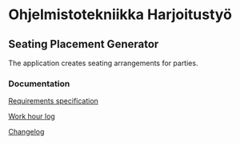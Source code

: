 # Ohjelmistotekniikka Harjoitustyö
## Seating Placement Generator
The application creates seating arrangements for parties.

### Documentation

[Requirements specification](https://github.com/HeljaeRaeisaenen/ohte-harjoitusty-/blob/main/dokumentaatio/vaatimusmaarittely.md)

[Work hour log](https://github.com/HeljaeRaeisaenen/ohte-harjoitusty-/blob/main/dokumentaatio/tyoaikakirjanpito.md)

[Changelog](https://github.com/HeljaeRaeisaenen/ohte-harjoitusty-/blob/main/dokumentaatio/changelog.md)
